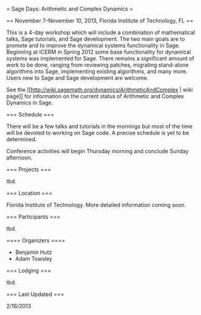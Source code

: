 = Sage Days: Arithmetic and Complex Dynamics =

== November 7–November 10, 2013, Florida Institute of Technology, FL ==

This is a 4-day workshop which will include a combination of mathematical talks, Sage tutorials, and Sage development. The two main goals are to promote and to improve the dynamical systems functionality in Sage. Beginning at ICERM in Spring 2012 some base functionality for dynamical systems was implemented for Sage. There remains a significant amount of work to be done, ranging from reviewing patches, migrating stand-alone algorithms into Sage, implementing existing algorithms, and many more.  Users new to Sage and Sage development are welcome.

See the [[http://wiki.sagemath.org/dynamics/ArithmeticAndComplex | wiki page]] for information on the current status of Arithmetic and Complex Dynamics in Sage.

=== Schedule ===

There will be a few talks and tutorials in the mornings but most of the time will be devoted to working on Sage code.  A precise schedule is yet to be determined.

Conference activities will begin Thursday morning and conclude Sunday afternoon.

=== Projects ===

tbd.

=== Location ===

Florida Institute of Technology. More detailed information coming soon.

=== Participants ===

tbd.

==== Organizers ====

 * Benjamin Hutz
 * Adam Towsley

=== Lodging ===

tbd.


=== Last Updated ===

2/16/2013
